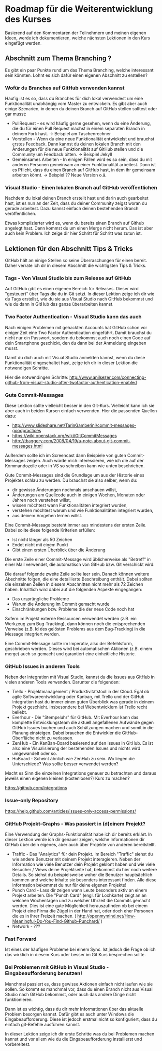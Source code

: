# Roadmap für die Weiterentwicklung des Kurses

Basierend auf den Kommentaren der Teilnehmern und meinen eigenen Ideen, werde ich dokumentieren, welche nächsten Lektionen in den Kurs eingefügt werden.

## Abschnitt zum Thema Branching ?

Es gibt ein paar Punkte rund um das Thema Branching, welche interessant sein könnten. Lohnt es sich dafür einen eigenen Abschnitt zu erstellen?

### Wofür du Branches auf GitHub verwenden kannst

Häufig ist es so, dass du Branches für dich lokal verwendest um eine Funktionalität unabhängig vom Master zu entwickeln. Es gibt aber auch einige Szenarien, in denen du deinen Branch auf GitHub stellen solltest oder gar musst:

 - PullRequest - es wird häufig gerne gesehen, wenn du eine Änderung, die du für einen Pull Request machst in einem separaten Branch in deinem Fork hast. -> Beispiel am Taschenrechner
 - Vorstellen - Wenn du eine neue Funktionalität entwickelst und brauchst erstes Feedback. Dann kannst du deinen lokalen Branch mit den Änderungen für die neue Funktionalität auf GitHub stellen und die Community um Feedback bitten. -> Beispiel Jekyll
 - Gemeinsames Arbeiten - In einigen Fällen wird es so sein, dass du mit anderen Personen gemeinsam an einer Funktionalität arbeitest. Dann ist es Pflicht, dass du einen Branch auf GitHub hast, in dem ihr gemeinsam arbeiten könnt. -> Beispiel ?? Neue Version o.ä.

### Visual Studio - Einen lokalen Branch auf GitHub veröffentlichen

Nachdem du lokal deinen Branch erstellt hast und darin auch gearbeitet hast, ist es nun an der Zeit, dass du deiner Community zeigst woran du gerade arbeitest. Dazu kannst einfach deinen bestehenden Branch veröffentlichen.

Etwas komplizierter wird es, wenn du bereits einen Branch auf Github angelegt hast. Dann kommst du um einen Merge nicht herum. Das ist aber auch kein Problem. Ich zeige dir hier Schritt für Schritt was zutun ist.

## Lektionen für den Abschnitt Tips & Tricks

GitHub hält an einige Stellen so seine Überraschungen für einen bereit. Daher verrate ich dir in diesem Abschnitt die wichtigsten Tips & Tricks.

### Tags - Von Visual Studio bis zum Release auf GitHub 

Auf GitHub gibt es einen eigenen Bereich für Releases. Dieser wird "gesteuert" über Tags die du in Git setzt. In dieser Lektion zeige ich dir wie du Tags erstellst, wie du sie aus Visual Studio nach GitHub bekommst und wie du dann in GitHub das ganze überarbeiten kannst.

### Two Factor Authentication - Visual Studio kann das auch

Nach einigen Problemen mit gehackten Accounts hat GitHub schon vor einiger Zeit eine Two Factor Authentication eingeführt. Damit brauchst du nicht nur ein Passwort, sondern du bekommst auch noch einen Code auf dein Smartphone geschickt, den du dann bei der Anmeldung eingeben musst. 

Damit du dich auch mit Visual Studio anmelden kannst, wenn du diese Funktionalität eingeschaltet hast, zeige ich dir in dieser Lektion die notwendigen Schritte. 

Hier die notwendingen Schritte: http://www.anilsezer.com/connecting-github-from-visual-studio-after-twofactor-authentication-enabled

### Gute Commit-Messages

Diese Lektion sollte vielleicht besser in den Git-Kurs. Vielleicht kann ich sie aber auch in beiden Kursen einfach verwenden. Hier die passenden Quellen dazu:

 - http://www.slideshare.net/TarinGamberini/commit-messages-goodpractices
 - https://wiki.openstack.org/wiki/GitCommitMessages
 - http://tbaggery.com/2008/04/19/a-note-about-git-commit-messages.html

Außerdem sollte ich im Screencast dann Beispiele von guten Commit-Messages zeigen. Auch würde mich interessieren, wie ich die auf der Kommandozeile oder in VS so schreiben kann wie unten beschrieben.

Gute Commit-Messages sind die Grundlage um aus der Historie eines Projektes schlau zu werden. Du brauchst sie also selber, wenn du:

 - dir gewisse Änderungen nochmals anschauen willst,
 - Änderungen am Quellcode auch in einigen Wochen, Monaten oder Jahren noch verstehen willst,
 - wissen möchtest wann Funktionalitäten integriert wurden,
 - verstehen möchtest warum und wie Funktionalitäten integriert wurden,
 - aus deinem Vorgehen lernen willst.

Eine Commit-Message besteht immer aus mindestens der ersten Zeile. Dabei sollte diese folgende Kriterien erfüllen: 

 - Ist nicht länger als 50 Zeichen
 - Endet nicht mit einem Punkt
 - Gibt einen ersten Überblick über die Änderung

Die erste Zeile einer Commit-Message wird üblicherweise als "Betreff" in einer Mail verwendet, die automatisch von GitHub bzw. Git verschickt wird.

Die darauf folgende zweite Zeile sollte leer sein. Danach können weitere Abschnitte folgen, die eine detaillierte Beschreibung enthält. Dabei sollten die einzelnen Zeilen in diesem Abschnitten nicht mehr als 72 Zeichen haben. Inhaltlich wird dabei auf die folgenden Aspekte eingegangen:

 - Das ursprüngliche Probleme
 - Warum die Änderung im Commit gemacht wurde
 - Einschränkungen bzw. Probleme die der neue Code noch hat

Sofern im Projekt externe Ressourcen verwendet werden (z.B. ein Werkzeug zum Bug-Tracking), dann können noch die entsprechenden Verweise (z.B. Id des gelösten Problems aus dem Bug-Tracking) in die Message integriert werden.

Eine Commit-Message sollte im Imperativ, also der Befehlsform, geschrieben werden. Dieses wird bei automatischen Aktionen (z.B. einem merge) auch so gemacht und garantiert eine einheitliche Historie.

### GitHub Issues in anderen Tools

Neben der Integration mit Visual Studio, kannst du die Issues aus GitHub in vielen anderen Tools verwenden. Darunter die folgenden:

 - Trello - Projektmanagement / Produktivitätstool in der Cloud. Egal ob agile Softwareentwicklung oder Kanban, mit Trello und der GitHub Integration hast du immer einen guten Überblick was gerade in deinem Projekt geschieht. Insbesondere bei Webentwicklern ist Trello recht beliebt.
 - Everhour - Die "Stempeluhr" für GitHub. Mit Everhour kann das komplette Entwicklungsteam die aktuell angefallenen Aufwände gegen GitHub Issues buchen und auch Schätzungen machen und somit in die Planung einsteigen. Dabei brauchen die Entwickler die GitHub-Oberfläche nicht zu verlassen.
 - ZenHub - Ein KanBan-Board basierend auf den Issues in GitHub. Es ist also eine Visualisierung der bestehenden Issues und nichts wird umgewandelt oder so.
 - HuBoard - Scheint ähnlich wie ZenHub zu sein. Wo liegen die Unterschiede? Was sollte besser verwendet werden?

Macht es Sinn die einzelnen Integrations genauer zu betrachten und daraus jeweils einen eigenen kleinen (kostenlosen?) Kurs zu machen?

https://github.com/integrations

### Issue-only Repository

https://help.github.com/articles/issues-only-access-permissions/

### GitHub Projekt-Graphs - Was passiert in (d)einem Projekt?

Eine Verwendung der Graphs-Funktionalität habe ich dir bereits erklärt. In dieser Lektion werde ich dir genauer zeigen, welche Informationen dir GitHub über dein eigenes, aber auch über Projekte von anderen bereitstellt.

 - Traffic - Das "Analytics" für dein Projekt. Im Bereich "Traffic" siehst du wie andere Benutzer mit deinem Projekt interagieren. Neben der Information wie viele Benutzer dein Projekt geklont haben und wie viele Besucher / Views deine Projektseite hat, bekommst du hier noch weitere Details. So siehst du beispielsweise woher die Benutzer hauptsächlich kommen und welche Inhalte sie besonders interessant finden. Alle diese Information bekommst du nur für deine eigenen Projekte!
 - Punch Card - Lass dir zeigen wann Leute besonders aktiv an einem Projekt arbeiten. Die "Punch Card" (engl. für Lochkarte) zeigt an an welchen Wochentagen und zu welcher Uhrzeit die Commits gemacht werden. Dies ist eine gute Möglichkeit herauszufinden ob bei einem Projekt eine Firma die Zügel in der Hand hat, oder doch eher Personen die es in Ihrer Freizeit machen. ( http://openmymind.net/How-Meaningful-Do-You-Find-Github-Punchard/ )
 - Network - ???

### Fast Forward

Ist eines der häufigen Probleme bei einem Sync. Ist jedoch die Frage ob ich das wirklich in diesem Kurs oder besser im Git Kurs besprechen sollte.

### Bei Problemen mit GitHub in Visual Studio - Eingabeaufforderung benutzen!

Manchmal passiert es, dass gewisse Aktionen einfach nicht laufen wie sie sollen. So kommt es manchmal vor, dass du einen Branch nicht aus Visual Studio nach GitHub bekommst, oder auch das andere Dinge nicht funktionieren.

Dann ist es wichtig, dass du dir mehr Informationen über das aktuelle Problem besorgen kannst. Dafür gibt es auch unter Windows die Eingabeaufforderung. Diese ist jedoch erstmal nicht so konfiguriert, dass du einfach git-Befehle ausführen kannst.

In dieser Lektion zeige ich dir erste Schritte was du bei Problemen machen kannst und vor allem wie du die Eingabeaufforderung installierst und vorbereitest.
